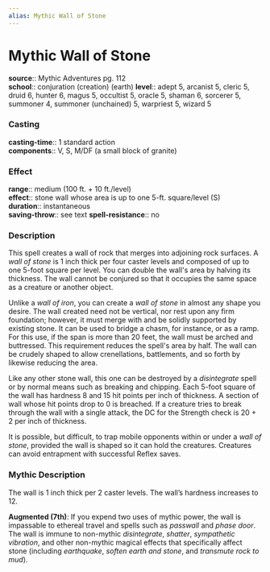 ```yaml
---
alias: Mythic Wall of Stone
---
```


# Mythic Wall of Stone

**source**:: Mythic Adventures pg. 112  
**school**:: conjuration (creation) (earth)
**level**:: adept 5, arcanist 5, cleric 5, druid 6, hunter 6, magus 5, occultist 5, oracle 5, shaman 6, sorcerer 5, summoner 4, summoner (unchained) 5, warpriest 5, wizard 5

### Casting 

**casting-time**:: 1 standard action  
**components**:: V, S, M/DF (a small block of granite)

### Effect 

**range**:: medium (100 ft. + 10 ft./level)  
**effect**:: stone wall whose area is up to one 5-ft. square/level (S)  
**duration**:: instantaneous  
**saving-throw**:: see text
**spell-resistance**:: no

### Description 

This spell creates a wall of rock that merges into adjoining rock surfaces. A *wall of stone* is 1 inch thick per four caster levels and composed of up to one 5-foot square per level. You can double the wall's area by halving its thickness. The wall cannot be conjured so that it occupies the same space as a creature or another object.  
  
Unlike a *wall of iron*, you can create a *wall of stone* in almost any shape you desire. The wall created need not be vertical, nor rest upon any firm foundation; however, it must merge with and be solidly supported by existing stone. It can be used to bridge a chasm, for instance, or as a ramp. For this use, if the span is more than 20 feet, the wall must be arched and buttressed. This requirement reduces the spell's area by half. The wall can be crudely shaped to allow crenellations, battlements, and so forth by likewise reducing the area.  
  
Like any other stone wall, this one can be destroyed by a *disintegrate* spell or by normal means such as breaking and chipping. Each 5-foot square of the wall has hardness 8 and 15 hit points per inch of thickness. A section of wall whose hit points drop to 0 is breached. If a creature tries to break through the wall with a single attack, the DC for the Strength check is 20 + 2 per inch of thickness.  
  
It is possible, but difficult, to trap mobile opponents within or under a *wall of stone*, provided the wall is shaped so it can hold the creatures. Creatures can avoid entrapment with successful Reflex saves.

### Mythic Description

The wall is 1 inch thick per 2 caster levels. The wall’s hardness increases to 12.  
  
**Augmented (7th)**: If you expend two uses of mythic power, the wall is impassable to ethereal travel and spells such as *passwall* and *phase door*. The wall is immune to non-mythic *disintegrate*, *shatter*, *sympathetic vibration*, and other non-mythic magical effects that specifically affect stone (including *earthquake*, *soften earth and stone*, and *transmute rock to mud*).
